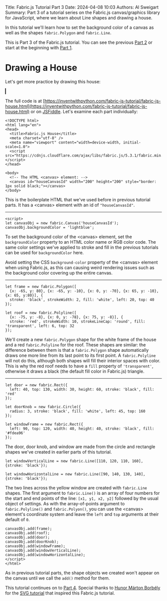 Title: Fabric.js Tutorial Part 3
Date: 2024-04-08 10:03
Authors: Al Sweigart
Summary: Part 3 of a tutorial series on the Fabric.js canvas/graphics library for JavaScript, where we learn about Line shapes and drawing a house.

<script src="https://cdnjs.cloudflare.com/ajax/libs/fabric.js/5.3.1/fabric.min.js"></script>

In this tutorial we'll learn how to set the background color of a canvas as well as the shapes `fabric.Polygon` and `fabric.Line`.

This is Part 3 of the Fabric.js tutorial. You can see the previous [Part 2]({filename}fabric-js-tutorial-part-2.md) or start at the beginning with [Part 1]({filename}fabric-js-tutorial-part-1.md).

Drawing a House
====================

Let's get more practice by drawing this house:

<canvas id="houseCanvasId" width="200" height="200" style="border: 1px solid black;"></canvas>
<script>
let canvasObj = new fabric.Canvas('houseCanvasId');
canvasObj.backgroundColor = 'lightblue';

let frame = new fabric.Polygon([
  {x: -65, y: 80}, {x: -65, y: -10}, {x: 0, y: -70}, {x: 65, y: -10}, {x: 65, y:80}], {
  stroke: 'black', strokeWidth: 2, fill: 'white', left: 20, top: 40
});

let roof = new fabric.Polyline([
  {x: -75, y: -8}, {x: 0, y: -78}, {x: 75, y: -8}], {
  stroke: 'red', strokeWidth: 10, strokeLineCap: 'round', fill: 'transparent', left: 6, top: 32
});

let door = new fabric.Rect({
  left: 40, top: 130, width: 30, height: 60, stroke: 'black', fill: 'red'
});

let doorKnob = new fabric.Circle({
  radius: 3, stroke: 'black', fill: 'white', left: 45, top: 160
});

let windowFrame = new fabric.Rect({
  left: 90, top: 120, width: 40, height: 40, stroke: 'black', fill: '#fdea96'
});

let windowVerticalLine = new fabric.Line([110, 120, 110, 160], {stroke: 'black'});

let windowHorizontalLine = new fabric.Line([90, 140, 130, 140], {stroke: 'black'});

canvasObj.add(frame);
canvasObj.add(roof);
canvasObj.add(door);
canvasObj.add(doorKnob);
canvasObj.add(windowFrame);
canvasObj.add(windowVerticalLine);
canvasObj.add(windowHorizontalLine);
</script>

The full code is at [https://inventwithpython.com/fabric-js-tutorial/fabric-js-house.html](https://inventwithpython.com/fabric-js-tutorial/fabric-js-house.html) or on [JSFiddle](https://jsfiddle.net/asweigart/ntd2cau7/). Let's examine each part individually:

```
<!DOCTYPE html>
<html lang="en">
<head>
  <title>Fabric.js House</title>
  <meta charset="utf-8" />
  <meta name="viewport" content="width=device-width, initial-scale=1.0">
  <script src="https://cdnjs.cloudflare.com/ajax/libs/fabric.js/5.3.1/fabric.min.js"></script>
</head>

<body>
  <!-- The HTML <canvas> element: -->
  <canvas id="houseCanvasId" width="200" height="200" style="border: 1px solid black;"></canvas>
</body>
```

This is the boilerplate HTML that we've used before in previous tutorial parts. It has a &lt;canvas&gt; element with an id of `"houseCanvasId"`.

<hr>

```
<script>
let canvasObj = new fabric.Canvas('houseCanvasId');
canvasObj.backgroundColor = 'lightblue';
```

To set the background color of the &lt;canvas&gt; element, set the `backgroundColor` property to an HTML color name or RGB color code. The same color settings we've applied to stroke and fill in the previous tutorials can be used for `backgroundColor` here.

Avoid setting the CSS `background-color` property of the &lt;canvas&gt; element when using Fabric.js, as this can causing weird rendering issues such as the background color covering up the entire canvas.

<hr>

```
let frame = new fabric.Polygon([
  {x: -65, y: 80}, {x: -65, y: -10}, {x: 0, y: -70}, {x: 65, y: -10}, {x: 65, y:80}], {
  stroke: 'black', strokeWidth: 2, fill: 'white', left: 20, top: 40
});

let roof = new fabric.Polyline([
  {x: -75, y: -8}, {x: 0, y: -78}, {x: 75, y: -8}], {
  stroke: 'red', strokeWidth: 10, strokeLineCap: 'round', fill: 'transparent', left: 6, top: 32
});
```

We'll create a new `fabric.Polygon` shape for the white frame of the house and a red `fabric.Polyline` for the roof. These shapes are similar: the difference between them is that a `fabric.Polygon` shape automatically draws one more line from its last point to its first point. A `fabric.Polyline` will not do this, although both shapes will fill their interior spaces with color. This is why the red roof needs to have a `fill` property of `'transparent'`, otherwise it draws a black (the default fill color in Fabric.js) triangle.

<hr>

```
let door = new fabric.Rect({
  left: 40, top: 130, width: 30, height: 60, stroke: 'black', fill: 'red'
});

let doorKnob = new fabric.Circle({
  radius: 3, stroke: 'black', fill: 'white', left: 45, top: 160
});

let windowFrame = new fabric.Rect({
  left: 90, top: 120, width: 40, height: 40, stroke: 'black', fill: '#fdea96'
});
```

The door, door knob, and window are made from the circle and rectangle shapes we've created in earlier parts of this tutorial.

```
let windowVerticalLine = new fabric.Line([110, 120, 110, 160], {stroke: 'black'});

let windowHorizontalLine = new fabric.Line([90, 140, 130, 140], {stroke: 'black'});
```

The two lines across the yellow window are created with `fabric.Line` shapes. The first argument to `fabric.Line()` is an array of four numbers for the start and end points of the line: `[x1, y1, x2, y2]` followed by the usual object of settings. As with the array-of-points argument to `fabric.Polyline()` and `fabric.Polyon()`, you can use the &lt;canvas&gt; element's coordinate system and leave the `left` and `top` arguments at their default of `0`.

```
canvasObj.add(frame);
canvasObj.add(roof);
canvasObj.add(door);
canvasObj.add(doorKnob);
canvasObj.add(windowFrame);
canvasObj.add(windowVerticalLine);
canvasObj.add(windowHorizontalLine);
</script>
</html>
```

As in previous tutorial parts, the shape objects we created won't appear on the canvas until we call the `add()` method for them.

This tutorial continues on to [Part 4]({filename}fabric-js-tutorial-part-4.md). Special thanks to [Hunor Márton Borbély](https://bio.link/hunor) for the [SVG tutorial](https://svg-tutorial.com/svg/house) that inspired this Fabric.js tutorial.